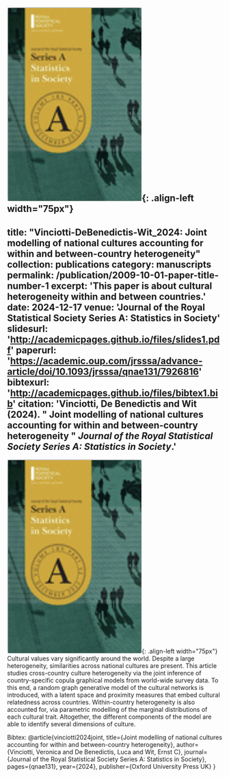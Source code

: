 ![Pub1](/images/JRSSSA.png){: .align-left width="75px"}
---
title: "Vinciotti-DeBenedictis-Wit_2024: Joint modelling of national cultures accounting for within and between-country heterogeneity"
collection: publications
category: manuscripts
permalink: /publication/2009-10-01-paper-title-number-1
excerpt: 'This paper is about cultural heterogeneity within and between countries.'
date: 2024-12-17
venue: 'Journal of the Royal Statistical Society Series A: Statistics in Society'
slidesurl: 'http://academicpages.github.io/files/slides1.pdf'
paperurl: 'https://academic.oup.com/jrsssa/advance-article/doi/10.1093/jrsssa/qnae131/7926816'
bibtexurl: 'http://academicpages.github.io/files/bibtex1.bib'
citation: 'Vinciotti, De Benedictis and Wit (2024). &quot; Joint modelling of national cultures accounting for within and between-country heterogeneity &quot; <i>Journal of the Royal Statistical Society Series A: Statistics in Society</i>.'
---
![Pub1](/images/JRSSSA.png){: .align-left width="75px"} Cultural values vary significantly around the world. Despite a large heterogeneity, similarities across national cultures are present. This article studies cross-country culture heterogeneity via the joint inference of country-specific copula graphical models from world-wide survey data. To this end, a random graph generative model of the cultural networks is introduced, with a latent space and proximity measures that embed cultural relatedness across countries. Within-country heterogeneity is also accounted for, via parametric modelling of the marginal distributions of each cultural trait. Altogether, the different components of the model are able to identify several dimensions of culture.

Bibtex:
@article{vinciotti2024joint,
  title={Joint modelling of national cultures accounting for within and between-country heterogeneity},
  author={Vinciotti, Veronica and De Benedictis, Luca and Wit, Ernst C},
  journal={Journal of the Royal Statistical Society Series A: Statistics in Society},
  pages={qnae131},
  year={2024},
  publisher={Oxford University Press UK}
}
